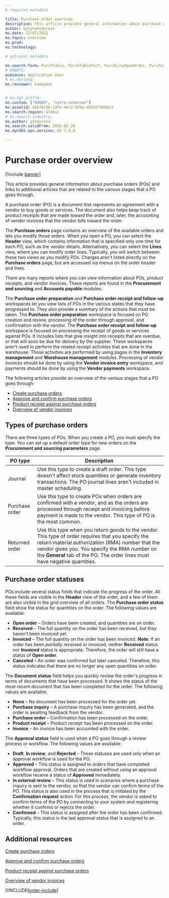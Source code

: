 ```yaml
---
# required metadata

title: Purchase order overview
description: This article provides general information about purchase orders (POs) and links to additional articles that are related to the various stages that a PO goes through.
author: GalynaFedorova
ms.date: 12/07/2022
ms.topic: overview
ms.prod: 
ms.technology: 

# optional metadata

ms.search.form: PurchTable, PurchTablePart, PurchLineOpenOrder, PurchConfirmationRequestJournal
# ROBOTS: 
audience: Application User
# ms.devlang: 
ms.reviewer: kamaybac


# ms.tgt_pltfrm: 
ms.custom: ["93083", "intro-internal"]
ms.assetid: e9b7bc5b-1d7e-4ec2-97be-d655274b0613
ms.search.region: Global
# ms.search.industry: 
ms.author: gfedorova
ms.search.validFrom: 2016-02-28
ms.dyn365.ops.version: AX 7.0.0

---
```


# Purchase order overview

[!include [banner](../includes/banner.md)]

This article provides general information about purchase orders (POs) and links to additional articles that are related to the various stages that a PO goes through.

A purchase order (PO) is a document that represents an agreement with a vendor to buy goods or services. The document also helps keep track of product receipts that are made toward the order and, later, the accounting of vendor invoices that the vendor bills toward the order.  

The **Purchase orders** page contains an overview of the available orders and lets you modify those orders. When you open a PO, you can select the **Header** view, which contains information that is specified only one time for each PO, such as the vendor details. Alternatively, you can select the **Lines** view, where you can modify order lines. Typically, you will switch between these two views as you modify POs. Charges aren't listed directly on the **Purchase orders** page, but are accessed via menus on the order header and lines.  

There are many reports where you can view information about POs, product receipts, and vendor invoices. These reports are found in the **Procurement and sourcing** and **Accounts payable** modules.  

The **Purchase order preparation** and **Purchase order receipt and follow-up** workspaces let you view lists of POs in the various states that they have progressed to. They also provide a summary of the actions that must be taken. The **Purchase order preparation** workspace is focused on PO creation and review, processing of the order through approval, and confirmation with the vendor. The **Purchase order receipt and follow-up** workspace is focused on processing the receipt of goods or services against POs. It includes lists that give insight into receipts that are overdue, or that will soon be due for delivery by the supplier. These workspaces aren't used to perform the related receipt activities that are done in the warehouse. Those activities are performed by using pages in the **Inventory management** and **Warehouse management** modules. Processing of vendor invoices should be done by using the **Vendor invoice entry** workspace, and payments should be done by using the **Vendor payments** workspace.  

The following articles provide an overview of the various stages that a PO goes through:

-   [Create purchase orders](purchase-order-creation.md)
-   [Approve and confirm purchase orders](purchase-order-approval-confirmation.md)
-   [Product receipt against purchase orders](product-receipt-against-purchase-orders.md)
-   [Overview of vendor invoices](../../finance/accounts-payable/vendor-invoices-overview.md)

## Types of purchase orders
There are three types of POs. When you create a PO, you must specify the type. You can set up a default order type for new orders on the **Procurement and sourcing parameters** page.

| PO type        | Description                                                                                                                                                                                                                                                                           |
|----------------|---------------------------------------------------------------------------------------------------------------------------------------------------------------------------------------------------------------------------------------------------------------------------------------|
| Journal        | Use this type to create a draft order. This type doesn't affect stock quantities or generate inventory transactions. The PO journal lines aren't included in master scheduling.                                                                                                       |
| Purchase order | Use this type to create POs when orders are confirmed with a vendor, and as the orders are processed through receipt and invoicing before payment is made to the vendor. This type of PO is the most common.                                                                          |
| Returned order | Use this type when you return goods to the vendor. This type of order requires that you specify the return material authorization (RMA) number that the vendor gives you. You specify the RMA number on the **General** tab of the PO. The order lines must have negative quantities. |

## Purchase order statuses
POs include several status fields that indicate the progress of the order. All these fields are visible in the **Header** view of the order, and a few of them are also visible in the grid overview of all orders. The **Purchase order status** field show the status for quantities on the order. The following values are available:

-   **Open order** – Orders have been created, and quantities are on order.
-   **Received** – The full quantity on the order has been received, but they haven't been invoiced yet. 
-   **Invoiced** – The full quantity on the order has been invoiced. **Note:** If an order has been *partially* received or invoiced, neither **Received** status nor **Invoiced** status is appropriate. Therefore, the order will still have a status of **Open order**.
-   **Canceled** – An order was confirmed but later canceled. Therefore, this status indicates that there are no longer any open quantities on order.

The **Document status** field helps you quickly review the order's progress in terms of documents that have been processed. It shows the status of the most recent document that has been completed for the order. The following values are available:

-   **None** – No document has been processed for the order yet.
-   **Purchase inquiry** – A purchase inquiry has been generated, and the order is awaiting feedback from the vendor.
-   **Purchase order** – Confirmation has been processed on the order.
-   **Product receipt** – Product receipt has been processed on the order.
-   **Invoice** – An invoice has been accounted with the order.

The **Approval status** field is used when a PO goes through a review process or workflow. The following values are available:

-   **Draft**, **In review**, and **Rejected** – These statuses are used only when an approval workflow is used for the PO.
-   **Approved** – This status is assigned to orders that have completed workflow approval. Orders that are created without using an approval workflow receive a status of **Approved** immediately.
-   **In external review** – This status is used in scenarios where a purchase inquiry is sent to the vendor, so that the vendor can confirm terms of the PO. This status is also used in the process that is initiated by the **Confirmation request** action. For this process, the vendor is asked to confirm terms of the PO by connecting to your system and registering whether it confirms or rejects the order.
-   **Confirmed** – This status is assigned after the order has been confirmed. Typically, this status is the last approval status that is assigned to an order.


## Additional resources

[Create purchase orders](purchase-order-creation.md)

[Approve and confirm purchase orders](purchase-order-approval-confirmation.md)

[Product receipt against purchase orders](product-receipt-against-purchase-orders.md)

[Overview of vendor invoices](../../finance/accounts-payable/vendor-invoices-overview.md)





[!INCLUDE[footer-include](../../includes/footer-banner.md)]
